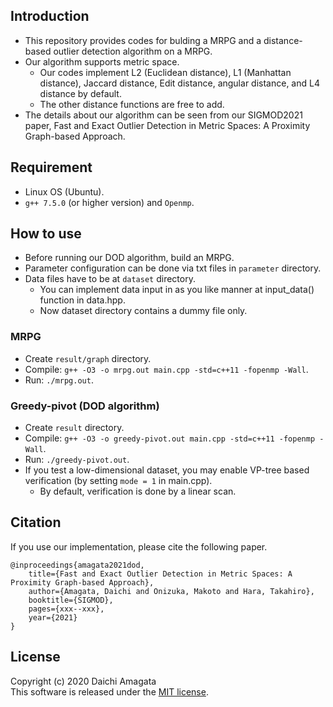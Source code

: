 ## Introduction
* This repository provides codes for bulding a MRPG and a distance-based outlier detection algorithm on a MRPG.
* Our algorithm supports metric space.
    * Our codes implement L2 (Euclidean distance), L1 (Manhattan distance), Jaccard distance, Edit distance, angular distance, and L4 distance by default.
    * The other distance functions are free to add.
* The details about our algorithm can be seen from our SIGMOD2021 paper, Fast and Exact Outlier Detection in Metric Spaces: A Proximity Graph-based Approach.

## Requirement
* Linux OS (Ubuntu).
* `g++ 7.5.0` (or higher version) and `Openmp`.

## How to use
* Before running our DOD algorithm, build an MRPG.
* Parameter configuration can be done via txt files in `parameter` directory.
* Data files have to be at `dataset` directory.
   * You can implement data input in as you like manner at input_data() function in data.hpp.
   * Now dataset directory contains a dummy file only.


### MRPG
* Create `result/graph` directory.
* Compile: `g++ -O3 -o mrpg.out main.cpp -std=c++11 -fopenmp -Wall`.
* Run: `./mrpg.out`.

### Greedy-pivot (DOD algorithm)
* Create `result` directory.
* Compile: `g++ -O3 -o greedy-pivot.out main.cpp -std=c++11 -fopenmp -Wall`.
* Run: `./greedy-pivot.out`.
* If you test a low-dimensional dataset, you may enable VP-tree based verification (by setting `mode = 1` in main.cpp).
    * By default, verification is done by a linear scan.


## Citation
If you use our implementation, please cite the following paper.
``` 
@inproceedings{amagata2021dod,  
    title={Fast and Exact Outlier Detection in Metric Spaces: A Proximity Graph-based Approach},  
    author={Amagata, Daichi and Onizuka, Makoto and Hara, Takahiro},  
    booktitle={SIGMOD},  
    pages={xxx--xxx},  
    year={2021}  
}
``` 

## License
Copyright (c) 2020 Daichi Amagata  
This software is released under the [MIT license](https://github.com/amgt-d1/DOD/blob/main/license.txt).
